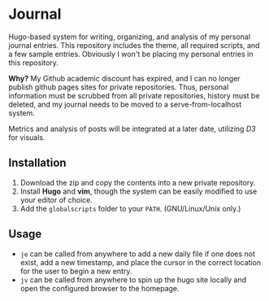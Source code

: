 # Journal

Hugo-based system for writing, organizing, and analysis of my personal journal entries. This repository includes the theme, all required scripts, and a few sample entries. Obviously I won't be placing my personal entries in this repository.

**Why?** My Github academic discount has expired, and I can no longer publish github pages sites for private repositories. Thus, personal information must be scrubbed from all private repositories, history must be deleted, and my journal needs to be moved to a serve-from-localhost system.

Metrics and analysis of posts will be integrated at a later date, utilizing *D3* for visuals.

## Installation

1. Download the zip and copy the contents into a new private repository.
2. Install **Hugo** and **vim**, though the system can be easily modified to use your editor of choice.
3. Add the `globalscripts` folder to your `PATH`. (GNU/Linux/Unix only.)

## Usage

- `je` can be called from anywhere to add a new daily file if one does not exist, add a new timestamp, and place the cursor in the correct location for the user to begin a new entry.
- `jv` can be called from anywhere to spin up the hugo site locally and open the configured browser to the homepage.

